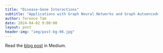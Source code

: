 ```yaml
---
title: "Disease-Gene Interactions"
subtitle: "Applications with Graph Neural Networks and Graph Autoencoders"
author: Terence Tam
date: 2024-04-02 9:00:00
layout: post
header-img: "img/post-bg-06.jpg"
---
```


Read the [blog post](https://medium.com/stanford-cs224w/disease-gene-interactions-with-graph-neural-networks-and-graph-autoencoders-bfae2c28f5ec) in Medium.
